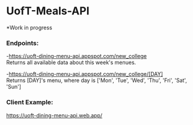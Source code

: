 # UofT-Meals-API

*Work in progress  

### Endpoints:

  -https://uoft-dining-menu-api.appspot.com/new_college  
  Returns all available data about this week's menues.  
  
  -https://uoft-dining-menu-api.appspot.com/new_college/[DAY]  
  Returns [DAY]'s menu, where day is ['Mon', 'Tue', 'Wed', 'Thu', 'Fri', 'Sat', 'Sun']  
  
### Client Example:  
  https://uoft-dining-menu-api.web.app/
